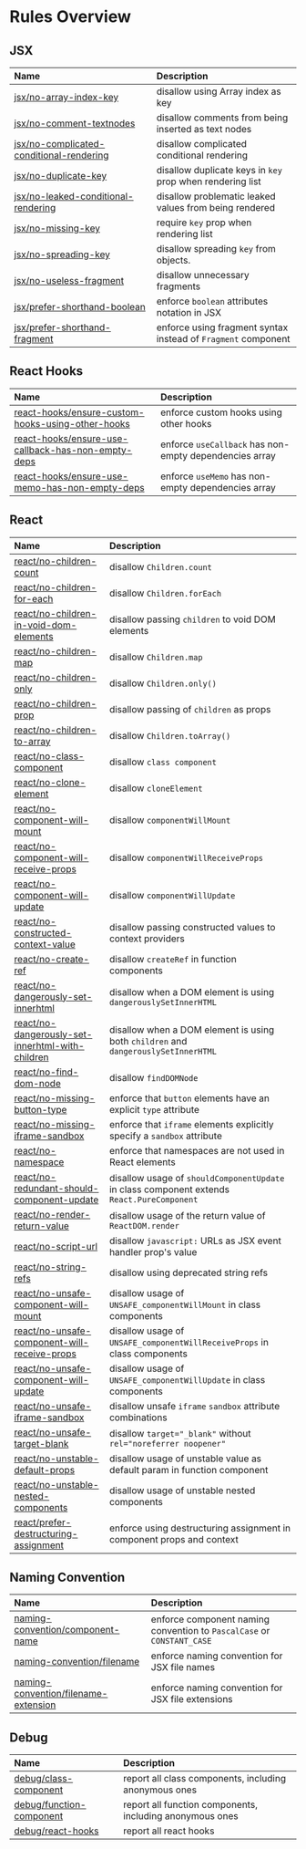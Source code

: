 # Rules Overview

## JSX

| Name                                                                                 | Description                                                   |
| :----------------------------------------------------------------------------------- | :------------------------------------------------------------ |
| [jsx/no-array-index-key](jsx-no-array-index-key)                                     | disallow using Array index as key                             |
| [jsx/no-comment-textnodes](jsx-no-comment-textnodes)                                 | disallow comments from being inserted as text nodes           |
| [jsx/no-complicated-conditional-rendering](jsx-no-complicated-conditional-rendering) | disallow complicated conditional rendering                    |
| [jsx/no-duplicate-key](jsx-no-duplicate-key)                                         | disallow duplicate keys in `key` prop when rendering list     |
| [jsx/no-leaked-conditional-rendering](jsx-no-leaked-conditional-rendering)           | disallow problematic leaked values from being rendered        |
| [jsx/no-missing-key](jsx-no-missing-key)                                             | require `key` prop when rendering list                        |
| [jsx/no-spreading-key](jsx-no-spreading-key)                                         | disallow spreading `key` from objects.                        |
| [jsx/no-useless-fragment](jsx-no-useless-fragment)                                   | disallow unnecessary fragments                                |
| [jsx/prefer-shorthand-boolean](jsx-prefer-shorthand-boolean)                         | enforce `boolean` attributes notation in JSX                  |
| [jsx/prefer-shorthand-fragment](jsx-prefer-shorthand-fragment)                       | enforce using fragment syntax instead of `Fragment` component |

## React Hooks

| Name                                                                                                     | Description                                            |
| :------------------------------------------------------------------------------------------------------- | :----------------------------------------------------- |
| [react-hooks/ensure-custom-hooks-using-other-hooks](react-hooks-ensure-custom-hooks-using-other-hooks)   | enforce custom hooks using other hooks                 |
| [react-hooks/ensure-use-callback-has-non-empty-deps](react-hooks-ensure-use-callback-has-non-empty-deps) | enforce `useCallback` has non-empty dependencies array |
| [react-hooks/ensure-use-memo-has-non-empty-deps](react-hooks-ensure-use-memo-has-non-empty-deps)         | enforce `useMemo` has non-empty dependencies array     |

## React

| Name                                                                                                 | Description                                                                                |
| :--------------------------------------------------------------------------------------------------- | :----------------------------------------------------------------------------------------- |
| [react/no-children-count](react-no-children-count)                                                   | disallow `Children.count`                                                                  |
| [react/no-children-for-each](react-no-children-for-each)                                             | disallow `Children.forEach`                                                                |
| [react/no-children-in-void-dom-elements](react-no-children-in-void-dom-elements)                     | disallow passing `children` to void DOM elements                                           |
| [react/no-children-map](react-no-children-map)                                                       | disallow `Children.map`                                                                    |
| [react/no-children-only](react-no-children-only)                                                     | disallow `Children.only()`                                                                 |
| [react/no-children-prop](react-no-children-prop)                                                     | disallow passing of `children` as props                                                    |
| [react/no-children-to-array](react-no-children-to-array)                                             | disallow `Children.toArray()`                                                              |
| [react/no-class-component](react-no-class-component)                                                 | disallow `class component`                                                                 |
| [react/no-clone-element](react-no-clone-element)                                                     | disallow `cloneElement`                                                                    |
| [react/no-component-will-mount](react-no-component-will-mount)                                       | disallow `componentWillMount`                                                              |
| [react/no-component-will-receive-props](react-no-component-will-receive-props)                       | disallow `componentWillReceiveProps`                                                       |
| [react/no-component-will-update](react-no-component-will-update)                                     | disallow `componentWillUpdate`                                                             |
| [react/no-constructed-context-value](react-no-constructed-context-value)                             | disallow passing constructed values to context providers                                   |
| [react/no-create-ref](react-no-create-ref)                                                           | disallow `createRef` in function components                                                |
| [react/no-dangerously-set-innerhtml](react-no-dangerously-set-innerhtml)                             | disallow when a DOM element is using `dangerouslySetInnerHTML`                             |
| [react/no-dangerously-set-innerhtml-with-children](react-no-dangerously-set-innerhtml-with-children) | disallow when a DOM element is using both `children` and `dangerouslySetInnerHTML`         |
| [react/no-find-dom-node](react-no-find-dom-node)                                                     | disallow `findDOMNode`                                                                     |
| [react/no-missing-button-type](react-no-missing-button-type)                                         | enforce that `button` elements have an explicit `type` attribute                           |
| [react/no-missing-iframe-sandbox](react-no-missing-iframe-sandbox)                                   | enforce that `iframe` elements explicitly specify a `sandbox` attribute                    |
| [react/no-namespace](react-no-namespace)                                                             | enforce that namespaces are not used in React elements                                     |
| [react/no-redundant-should-component-update](react-no-redundant-should-component-update)             | disallow usage of `shouldComponentUpdate` in class component extends `React.PureComponent` |
| [react/no-render-return-value](react-no-render-return-value)                                         | disallow usage of the return value of `ReactDOM.render`                                    |
| [react/no-script-url](react-no-script-url)                                                           | disallow `javascript:` URLs as JSX event handler prop's value                              |
| [react/no-string-refs](react-no-string-refs)                                                         | disallow using deprecated string refs                                                      |
| [react/no-unsafe-component-will-mount](react-no-unsafe-component-will-mount)                         | disallow usage of `UNSAFE_componentWillMount` in class components                          |
| [react/no-unsafe-component-will-receive-props](react-no-unsafe-component-will-receive-props)         | disallow usage of `UNSAFE_componentWillReceiveProps` in class components                   |
| [react/no-unsafe-component-will-update](react-no-unsafe-component-will-update)                       | disallow usage of `UNSAFE_componentWillUpdate` in class components                         |
| [react/no-unsafe-iframe-sandbox](react-no-unsafe-iframe-sandbox)                                     | disallow unsafe `iframe` `sandbox` attribute combinations                                  |
| [react/no-unsafe-target-blank](react-no-unsafe-target-blank)                                         | disallow `target="_blank"` without `rel="noreferrer noopener"`                             |
| [react/no-unstable-default-props](react-no-unstable-default-props)                                   | disallow usage of unstable value as default param in function component                    |
| [react/no-unstable-nested-components](react-no-unstable-nested-components)                           | disallow usage of unstable nested components                                               |
| [react/prefer-destructuring-assignment](react-prefer-destructuring-assignment)                       | enforce using destructuring assignment in component props and context                      |

## Naming Convention

| Name                                                                         | Description                                                            |
| :--------------------------------------------------------------------------- | :--------------------------------------------------------------------- |
| [naming-convention/component-name](naming-convention-component-name)         | enforce component naming convention to `PascalCase` or `CONSTANT_CASE` |
| [naming-convention/filename](naming-convention-filename)                     | enforce naming convention for JSX file names                           |
| [naming-convention/filename-extension](naming-convention-filename-extension) | enforce naming convention for JSX file extensions                      |

## Debug

| Name                                                 | Description                                              |
| :--------------------------------------------------- | :------------------------------------------------------- |
| [debug/class-component](debug-class-component)       | report all class components, including anonymous ones    |
| [debug/function-component](debug-function-component) | report all function components, including anonymous ones |
| [debug/react-hooks](debug-react-hooks)               | report all react hooks                                   |

